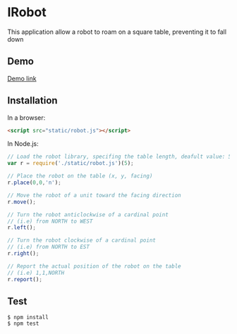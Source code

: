 # IRobot
This application allow a robot to roam on a square table, preventing it to fall down

## Demo
[Demo link](https://jsfiddle.net/lvkino/3y58zqbo/)

## Installation

In a browser:
```html
<script src="static/robot.js"></script>
```

In Node.js:
```js
// Load the robot library, specifing the table length, deafult value: 5
var r = require('./static/robot.js')(5);

// Place the robot on the table (x, y, facing)
r.place(0,0,'n');

// Move the robot of a unit toward the facing direction
r.move();

// Turn the robot anticlockwise of a cardinal point
// (i.e) from NORTH to WEST
r.left();

// Turn the robot clockwise of a cardinal point 
// (i.e) from NORTH to EST
r.right();

// Report the actual position of the robot on the table
// (i.e) 1,1,NORTH
r.report();
```

## Test
```shell
$ npm install
$ npm test
```
